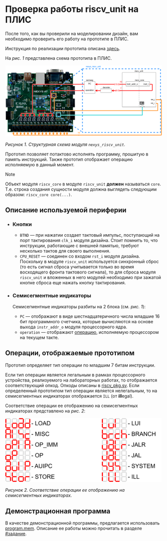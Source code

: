 # Проверка работы riscv_unit на ПЛИС

После того, как вы проверили на моделировании дизайн, вам необходимо проверить его работу на прототипе в ПЛИС.

Инструкция по реализации прототипа описана [здесь](../../../Vivado%20Basics/How%20to%20program%20an%20fpga%20board.md).

На _рис. 1_ представлена схема прототипа в ПЛИС.

![../../../.pic/Labs/board%20files/nexys_riscv_unit_structure.drawio.svg](../../../.pic/Labs/board%20files/nexys_riscv_unit_structure.drawio.svg)

_Рисунок 1. Структурная схема модуля `nexys_riscv_unit`._

Прототип позволяет потактово исполнять программу, прошитую в память инструкций. Также прототип отображает операцию исполняемую в данный момент.

> [!NOTE]
> Объект модуля `riscv_core` в модуле `riscv_unit` **должен** называться `core`. Т.е. строка создания сущности модуля должна выглядеть следующим образом: `riscv_core core(...)`.

## Описание используемой периферии

-   ### Кнопки

    -   `BTND` — при нажатии создает тактовый импульс, поступающий на порт тактирования `clk_i` модуля дизайна. Стоит помнить то, что инструкции, работающие с внешней памятью, требуют несколько тактов для своего выполнения.
    -   `CPU_RESET` — соединен со входом `rst_i` модуля дизайна. Поскольку в модуле `riscv_unit` используется синхронный сброс (то есть сигнал сброса учитывается только во время восходящего фронта тактового сигнала), то для сброса модуля `riscv_unit` и вложенных в него модулей необходимо при зажатой кнопке сброса еще нажать кнопку тактирования.

-   ### Семисегментные индикаторы

    Семисегментные индикаторы разбиты на 2 блока (см. _рис. 1_):

    -   `PC` — отображают в виде шестнадцатеричного числа младшие 16 бит программного счетчика, которые вычисляются на основе выхода `instr_addr_o` модуля процессорного ядра.
    -   `operation` — отображают [операцию](#операции-отображаемые-прототипом), исполняемую процессором на текущем такте.

## Операции, отображаемые прототипом

Прототип определяет тип операции по младшим 7 битам инструкции.

Если тип операции является легальным в рамках процессорного устройства, реализуемого на лабораторных работах, то отображается соответствующий опкод. Опкоды описаны в [riscv_pkg.sv](../../05.%20Main%20decoder/riscv_pkg.sv). Если определенный прототипом тип операции является нелегальным, то на семисегментных индикаторах отображается `ILL` (от **ill**egal).

Соответствие операции ее отображению на семисегментных индикаторах представлено на _рис. 2_:

!['../../../.pic/Labs/board%20files/nexys_riscv_unit_operations.drawio.svg'](../../../.pic/Labs/board%20files/nexys_riscv_unit_operations.drawio.svg)

_Рисунок 2. Соответствие операции ее отображению на семисегментных индикаторах._

## Демонстрационная программа

В качестве демонстрационной программы, предлагается использовать [program.mem](../program.mem). Описание ее работы можно прочитать в разделе [#задание](../README.md#задание).
